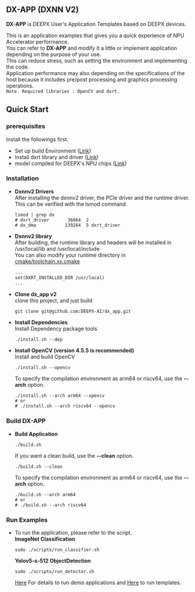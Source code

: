 ## DX-APP (DXNN V2)             

**DX-APP** is DEEPX User's Application Templates based on DEEPX devices.    

This is an application examples that gives you a quick experience of NPU Accelerator performance.     
You can refer to **DX-APP** and modify it a little or implement application depending on the purpose of your use.       
This can reduce stress, such as setting the environment and implementing the code.    
Application performance may also depending on the specifications of the host because it includes pre/post processing and graphics processing operations.           
    ``` Note. Required libraries : OpenCV and dxrt. ```         
## Quick Start     
### prerequisites    
Install the followings first.            
- Set up build Environment ([Link](https://github.com/DEEPX-AI/dx_rt/blob/main/docs/Installation.md))     
- Install dxrt library and driver ([Link](https://github.com/DEEPX-AI/dx_rt/blob/main/docs/Getting-Started.md))     
- model compiled for DEEPX's NPU chips ([Link](https://deepx.ai/model-zoo/))   
### Installation    
- **Dxnnv2 Drivers**        
  After installing the dxnnv2 driver, the PCIe driver and the runtime driver. This can be verified with the lsmod command.        
  ```shell
  lsmod | grep dx
  # dxrt_driver       36864  2
  # dx_dma           139264  5 dxrt_driver
  ```
- **Dxnnv2 library**                   
  After building, the runtime library and headers will be installed in /usr/local/lib and /usr/local/include                
  You can also modify your runtime directory in [cmake/toolchain.xx.cmake](cmake/toolchain.x86_64.cmake)     
  ```Makefile
  ...
  set(DXRT_INSTALLED_DIR /usr/local)
  ...
  ```          
- **Clone dx_app v2**         
  clone this project, and just build 
  ```shell
  git clone git@github.com:DEEPX-AI/dx_app.git      
  ```                                 
- **Install Dependencies**                
  Install Dependency package tools             
  ```shell
  ./install.sh --dep
  ```
- **Install OpenCV (version 4.5.5 is recommended)**         
  Install and build OpenCV        
  ```shell
  ./install.sh --opencv  
  ```            
  To specify the compilation environment as arm64 or riscv64, use the **--arch** option.     
  ```shell
  ./install.sh --arch arm64 --opencv
  # or
  # ./install.sh --arch riscv64 --opencv
  ```           
### Build DX-APP    
- **Build Application**          
  ```shell
  ./build.sh 
  ```
  If you want a clean build, use the **--clean** option.          
  ```shell
  ./build.sh --clean
  ```
  To specify the compilation environment as arm64 or riscv64, use the **--arch** option.     
  ```shell
  ./build.sh --arch arm64
  # or
  # ./build.sh --arch riscv64
  ```              
                      
### Run Examples          
- To run the application, please refer to the script.       
  **ImageNet Classification**         
  ```shell 
  sudo ./scripts/run_classifier.sh
  ```                 
  **Yolov5-s-512 ObjectDetection**         
  ```shell 
  sudo ./scripts/run_detector.sh
  ```                  
  [Here](demos/README.md) For details to run demo applications and [Here](templates/README.md) to run templates.         
